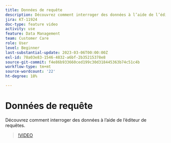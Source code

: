 ```yaml
---
title: Données de requête
description: Découvrez comment interroger des données à l’aide de l’éditeur de requêtes.
jira: KT-11924
doc-type: feature video
activity: use
feature: Data Management
team: Customer Care
role: User
level: Beginner
last-substantial-update: 2023-03-06T00:00:00Z
exl-id: 78a03e83-1546-4832-a6bf-2b35215378e8
source-git-commit: f4e86b933660ced199c30d318445363b74c51c4b
workflow-type: tm+mt
source-wordcount: '22'
ht-degree: 18%

---
```


# Données de requête

Découvrez comment interroger des données à l’aide de l’éditeur de requêtes.

>[!VIDEO](https://video.tv.adobe.com/v/3415814?quality=12&learn=on)
